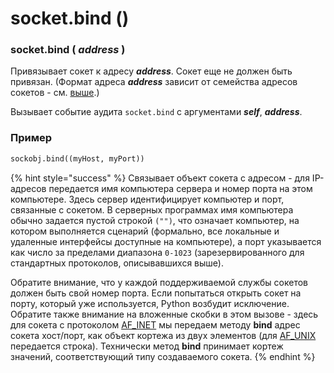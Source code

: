 # socket.bind \(\)

### socket.bind \( _address_ \)

Привязывает сокет к адресу _**address**_. Сокет еще не должен быть привязан. \(Формат адреса _**address**_ зависит от семейства адресов сокетов - см. [выше](../semeistvo-soketov.md).\)

Вызывает событие аудита `socket.bind` с аргументами _**self**_, _**address**_.

### Пример

```python
sockobj.bind((myHost, myPort))
```

{% hint style="success" %}
Связывает объект сокета с адресом - для IP-адресов передается имя компьютера сервера и номер порта на этом компьютере. Здесь сервер идентифицирует компьютер и порт, связанные с сокетом. В серверных программах имя компьютера обычно задается пустой строкой `("")`, что означает компьютер, на котором выполняется сценарий \(формально, все локальные и удаленные интерфейсы доступные на компьютере\), а порт указывается как число за пределами диапазона `0-1023` \(зарезервированного для стандартных протоколов, описывавшихся выше\).

Обратите внимание, что у каждой поддерживаемой службы сокетов должен быть свой номер порта. Если попытаться открыть сокет на порту, который уже используется, Python возбудит исключение. Обратите  также внимание на вложенные скобки в этом вызове - здесь для сокета с протоколом [AF\_INET](../konstanty-soketov/socket.af_inet.md) мы передаем методу **bind** адрес сокета хост/порт, как объект кортежа из двух элементов \(для [AF\_UNIX](../konstanty-soketov/socket.af_unix.md) передается строка\). Технически метод **bind** принимает кортеж значений, соответствующий типу создаваемого сокета.
{% endhint %}

